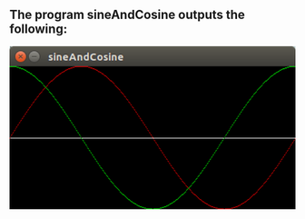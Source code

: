 ## The program sineAndCosine outputs the following:

<div style='float: center'>
  <img style='width: 600px' src="img/sineAndCosine.png"></img>
</div>

